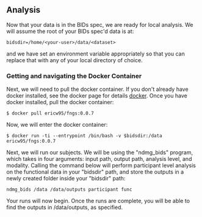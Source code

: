 ## Analysis

Now that your data is in the BIDs spec, we are ready for local analysis. We will assume the root of your BIDs spec'd data is at:

```
bidsdir=/home/<your-user>/data/<dataset>
```
and we have set an environment variable appropriately so that you can replace that with any of your local directory of choice. 

### Getting and navigating the Docker Container

Next, we will need to pull the docker container. If you don't already have docker installed, see the docker page for details [docker](https://docs.docker.com/engine/installation/). Once you have docker installed, pull the docker container:

```
$ docker pull ericw95/fngs:0.0.7
```

Now, we will enter the docker container:

```
$ docker run -ti --entrypoint /bin/bash -v $bidsdir:/data ericw95/fngs:0.0.7
```

Next, we will run our subjects. We will be using the "ndmg_bids" program, which takes in four arguments: input path, output path, analysis level, and modality. Calling the command below will perform participant level analysis on the functional data in your "bidsdir" path, and store the outputs in a newly created folder inside your "bidsdir" path:

```
ndmg_bids /data /data/outputs participant func
```

Your runs will now begin. Once the runs are complete, you will be able to find the outputs in /data/outputs, as specified.
